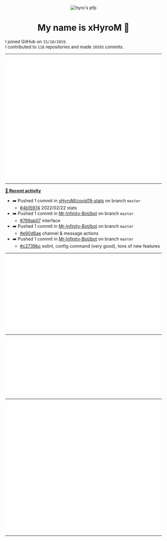 <p align="center">
    <img src="https://avatars.githubusercontent.com/u/56601352" width="192" alt="hyro's pfp" />
    <h1 align="center">My name is xHyroM 👋</h1>
</p>

I joined GitHub on `15/10/2019`.  
I contributed to `118` repositories and made `10593` commits.  

___

<img src="https://github.com/xHyroM/xHyroM/blob/master/.cache/base.svg">

___

**[📰 Recent activity](https://github.com/xHyroM)**
* ➡️ Pushed 1 commit in [xHyroM/covid19-stats](https://github.com/xHyroM/covid19-stats) on branch `master`
  * [#4b15974](https://github.com/xHyroM/covid19-stats/commit/4b15974) 2022/02/22 stats
* ➡️ Pushed 1 commit in [Mr-Infinity-Bot/bot](https://github.com/Mr-Infinity-Bot/bot) on branch `master`
  * [#769ab07](https://github.com/Mr-Infinity-Bot/bot/commit/769ab07) interface
* ➡️ Pushed 1 commit in [Mr-Infinity-Bot/bot](https://github.com/Mr-Infinity-Bot/bot) on branch `master`
  * [#e90d6ae](https://github.com/Mr-Infinity-Bot/bot/commit/e90d6ae) channel &amp; message actions
* ➡️ Pushed 1 commit in [Mr-Infinity-Bot/bot](https://github.com/Mr-Infinity-Bot/bot) on branch `master`
  * [#c2739bc](https://github.com/Mr-Infinity-Bot/bot/commit/c2739bc) eslint, config command (very good), tons of new features


___

<img src="https://github.com/xHyroM/xHyroM/blob/master/.cache/isocalendar.svg">

___

<img src="https://github.com/xHyroM/xHyroM/blob/master/.cache/languages.svg">

___

<img src="https://github.com/xHyroM/xHyroM/blob/master/.cache/achievements.svg">

___